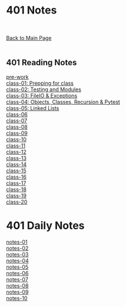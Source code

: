 # 401 Notes
<br>

[Back to Main Page](./../README.md)<br><br>

## 401 Reading Notes
[pre-work](prework.md)<br>
[class-01: Prepping for class](class-01.md)<br>
[class-02: Testing and Modules](class-02.md)<br>
[class-03: FileIO & Exceptions](class-03.md)<br>
[class-04: Objects, Classes, Recursion & Pytest](class-04.md)<br>
[class-05: Linked Lists](class-05.md)<br>
[class-06](class-06.md)<br>
[class-07](class-07.md)<br>
[class-08](class-08.md)<br>
[class-09](class-09.md)<br>
[class-10](class-10.md)<br>
[class-11](class-11.md)<br>
[class-12](class-12.md)<br>
[class-13](class-13.md)<br>
[class-14](class-14.md)<br>
[class-15](class-15.md)<br>
[class-16](class-16.md)<br>
[class-17](class-17.md)<br>
[class-18](class-18.md)<br>
[class-19](class-19.md)<br>
[class-20](class-20.md)<br>

# 401 Daily Notes
[notes-01](dailynotes/daily-01.md)<br>
[notes-02](dailynotes/daily-02.md)<br>
[notes-03](dailynotes/daily-03.md)<br>
[notes-04](dailynotes/daily-04.md)<br>
[notes-05](dailynotes/daily-05.md)<br>
[notes-06](dailynotes/daily-06.md)<br>
[notes-07](dailynotes/daily-07.md)<br>
[notes-08](dailynotes/daily-08.md)<br>
[notes-09](dailynotes/daily-09.md)<br>
[notes-10](dailynotes/daily-10.md)<br>

<!-- <3  -->
